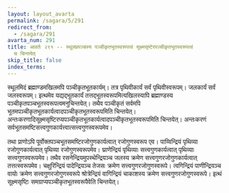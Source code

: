 ```yaml
---
layout: layout_avarta
permalink: /sagara/5/291
redirect_from:
  - /sagara/291
avarta_num: 291
title: आवर्तः २९१ -- स्थूलप्रपञ्चस्य पञ्चीकृतभूतस्वरूपत्वं सूक्ष्मसृष्टेरपञ्चीकृतभूतस्वरूपत्वं
  च चिन्तयेत्
skip_title: false
index_terms: 
---
```


स्थूलमिदं ब्रह्माण्डमखिलमपि पञ्चीकृतभूतकार्यम्। तत्र पृथिवीकार्यं
सर्वं पृथिवीस्वरूपम्। जलकार्यं सर्वं जलस्वरूपम्। इत्थमेव यद्यद्भूतकार्यं
तत्तद्भूतस्वरूपमित्यखिलस्यापि ब्रह्माण्डस्य पञ्चीकृतपञ्चभूतस्वरूपत्वमनुचिन्तयेत्। तथैव पञ्चीकृतं सर्वमपि भूतमपञ्चीकृतभूतकार्यत्वादपञ्चीकृतभूतस्वरूपमिति चिन्तयेत्। अन्तःकरणादिसूक्ष्मसृष्टिरप्यपञ्चीकृतभूतकार्यत्वादपञ्चीकृतभूतस्वरूपमिति चिन्तयेत्। अन्तःकरणं सर्वभूतसमष्टिसत्त्वगुणकार्यत्त्वात्सत्त्वगुणस्वरूपमेव।

तथा प्राणोऽपि पूर्वोक्तपञ्चभूतसमष्टिरजोगुणकार्यत्वात् रजोगुणस्वरूप
एव। पाय्विन्द्रियं पृथिव्या रजोगुणकार्यत्वात् पृथिव्या रजोगुणस्वरूपमेव।
घ्राणेन्द्रियं पृथिव्याः सत्त्वगुणकार्यत्वात् पृथिव्याः सत्त्वगुणस्वरूपमेव। तथैव
रसनेन्द्रियमुपस्थेन्द्रियञ्च जलस्य क्रमेण सत्त्वगुणरजोगुणकार्यत्वात् तत्तत्स्वरूपमेव। चक्षुरिन्द्रियं पादेन्द्रियञ्च तेजसः क्रमेण सत्त्वगुणरजोगुणस्वरूपे।
त्वगिन्द्रियं पाणीन्द्रियञ्च वायोः क्रमेण सत्त्वगुणरजोगुणस्वरूपे
श्रोत्रेन्द्रियं वागिन्द्रियं चाकाशस्य क्रमेण सत्त्वगुणरजोगुणस्वरूपे। इत्थं
सूक्ष्मसृष्टिः समग्राप्यपञ्चीकृतभूतस्वरूपैवेति चिन्तयेत्।
